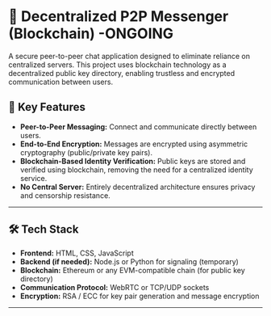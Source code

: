 # 💬 Decentralized P2P Messenger (Blockchain) -ONGOING

A secure peer-to-peer chat application designed to eliminate reliance on centralized servers. This project uses blockchain technology as a decentralized public key directory, enabling trustless and encrypted communication between users.

## 🔐 Key Features

- **Peer-to-Peer Messaging:** Connect and communicate directly between users.
- **End-to-End Encryption:** Messages are encrypted using asymmetric cryptography (public/private key pairs).
- **Blockchain-Based Identity Verification:** Public keys are stored and verified using blockchain, removing the need for a centralized identity service.
- **No Central Server:** Entirely decentralized architecture ensures privacy and censorship resistance.

---

## 🛠️ Tech Stack

- **Frontend:** HTML, CSS, JavaScript
- **Backend (if needed):** Node.js or Python for signaling (temporary)
- **Blockchain:** Ethereum or any EVM-compatible chain (for public key directory)
- **Communication Protocol:** WebRTC or TCP/UDP sockets
- **Encryption:** RSA / ECC for key pair generation and message encryption

---

